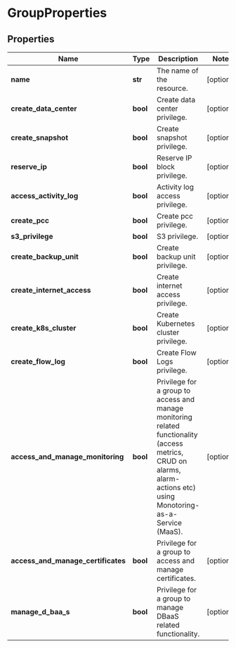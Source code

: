 # GroupProperties

## Properties
| Name | Type | Description | Notes |
| ------------ | ------------- | ------------- | ------------- |
| **name** | **str** | The name of the  resource. | [optional]  |
| **create_data_center** | **bool** | Create data center privilege. | [optional]  |
| **create_snapshot** | **bool** | Create snapshot privilege. | [optional]  |
| **reserve_ip** | **bool** | Reserve IP block privilege. | [optional]  |
| **access_activity_log** | **bool** | Activity log access privilege. | [optional]  |
| **create_pcc** | **bool** | Create pcc privilege. | [optional]  |
| **s3_privilege** | **bool** | S3 privilege. | [optional]  |
| **create_backup_unit** | **bool** | Create backup unit privilege. | [optional]  |
| **create_internet_access** | **bool** | Create internet access privilege. | [optional]  |
| **create_k8s_cluster** | **bool** | Create Kubernetes cluster privilege. | [optional]  |
| **create_flow_log** | **bool** | Create Flow Logs privilege. | [optional]  |
| **access_and_manage_monitoring** | **bool** | Privilege for a group to access and manage monitoring related functionality (access metrics, CRUD on alarms, alarm-actions etc) using Monotoring-as-a-Service (MaaS). | [optional]  |
| **access_and_manage_certificates** | **bool** | Privilege for a group to access and manage certificates. | [optional]  |
| **manage_d_baa_s** | **bool** | Privilege for a group to manage DBaaS related functionality. | [optional]  |



